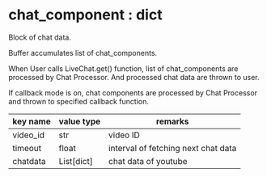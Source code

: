 # chat_component : dict

Block of chat data.

Buffer accumulates list of chat_components.

When User calls LiveChat.get() function, list of chat_components are processed by Chat Processor.
And processed chat data are thrown to user.

If callback mode is on, chat components are processed by Chat Processor and thrown to specified callback function.

key name|value type|remarks
---|---|---
video_id|str|video ID
timeout|float|interval of fetching next chat data
chatdata|List[dict]|chat data of youtube



